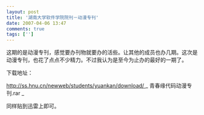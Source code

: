 ```yaml
---
layout: post
title: '湖南大学软件学院院刊－动漫专刊'
date: 2007-04-06 13:47
comments: true
tags: ['']
---
```


这期的是动漫专刊，感觉要办刊物就要办的活些。让其他的成员也办几期。这次是动漫专刊，也花了点点不少精力。不过我认为是至今为止办的最好的一期了。

下载地址：

[ http://ss.hnu.cn/newweb/students/yuankan/download/
](http://ss.hnu.cn/newweb/students/yuankan/download/) _ 青春缘代码动漫专刊.rar _

同样贴到迅雷上即可。

